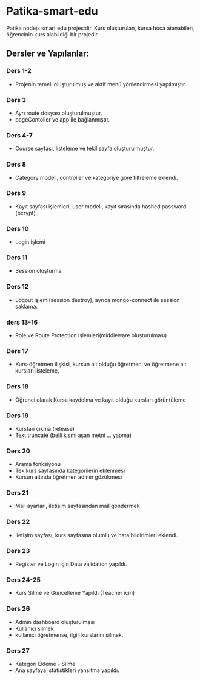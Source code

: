 # Patika-smart-edu
Patika nodejs smart edu projesidir. Kurs oluşturulan, kursa hoca atanabilen, öğrencinin kurs alabildiği bir projedir.

## Dersler ve Yapılanlar:
### Ders 1-2
* Projenin temeli oluşturulmuş ve aktif menü yönlendirmesi yapılmıştır.
### Ders 3
* Ayrı route dosyası oluşturulmuştur.
* pageContoller ve app ile bağlanmıştır.
### Ders 4-7
* Course sayfası, listeleme ve tekil sayfa oluşturulmuştur.
### Ders 8
* Category modeli, controller ve kategoriye göre filtreleme eklendi.
### Ders 9
* Kayıt sayfası işlemleri, user modeli, kayıt sırasında hashed password (bcrypt)
### Ders 10
* Login işlemi
### Ders 11
* Session oluşturma
### Ders 12
* Logout işlemi(session destroy), ayrıca mongo-connect ile session saklama.
### ders 13-16 
* Role ve Route Protection işlemleri(middleware oluşturulması)
### Ders 17
* Kurs-öğretmen ilişkisi, kursun ait olduğu öğretmeni ve öğretmene ait kursları listeleme.

### Ders 18
* Öğrenci olarak Kursa kaydolma ve kayıt olduğu kursları görüntüleme
### Ders 19
* Kurstan çıkma (release)
* Text truncate (belli kısmı aşan metni ... yapma)
### Ders 20
* Arama fonksiyonu
* Tek kurs sayfasında kategorilerin eklenmesi
* Kursun altında öğretmen adının gözükmesi
### Ders 21
* Mail ayarları, iletişim sayfasından mail göndermek
### Ders 22
* İletişim sayfası, kurs sayfasına olumlu ve hata bildirimleri eklendi.

### Ders 23
* Register ve Login için Data validation yapıldı.
### Ders 24-25
* Kurs Silme ve Güncelleme Yapıldı (Teacher için)
### Ders 26
* Admin dashboard oluşturulması
* Kullanıcı silmek
* kullanıcı öğretmense, ilgili kurslarını silmek.
### Ders 27
* Kategori Ekleme - Silme
* Ana sayfaya istatistikleri yansıtma yapıldı.
